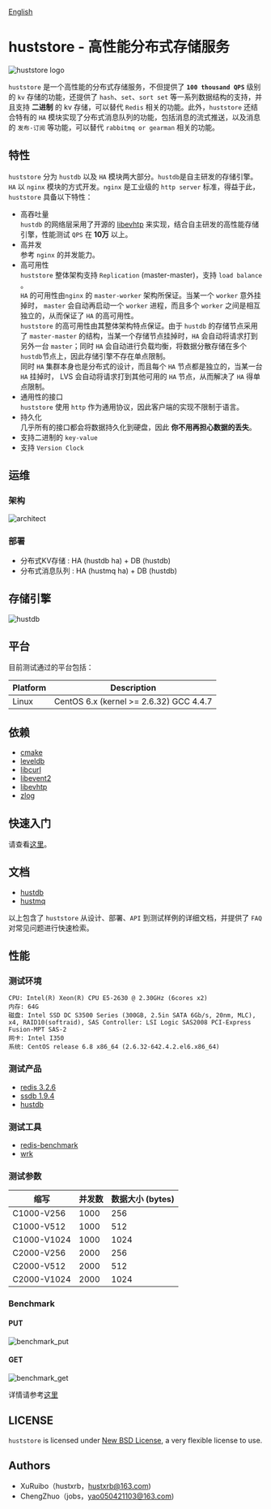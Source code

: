 [English](README.md)

# huststore - 高性能分布式存储服务 #
![huststore logo](res/logo.png)

`huststore` 是一个高性能的分布式存储服务，不但提供了 **`100 thousand QPS`** 级别的 `kv` 存储的功能，还提供了 `hash`、`set`、`sort set` 等一系列数据结构的支持，并且支持 **二进制** 的 kv 存储，可以替代 `Redis` 相关的功能。此外，`huststore` 还结合特有的 `HA` 模块实现了分布式消息队列的功能，包括消息的流式推送，以及消息的 `发布-订阅` 等功能，可以替代 `rabbitmq or gearman` 相关的功能。

## 特性 ##
`huststore` 分为 `hustdb` 以及 `HA` 模块两大部分。`hustdb`是自主研发的存储引擎。`HA` 以 `nginx` 模块的方式开发。`nginx` 是工业级的 `http server` 标准，得益于此，`huststore` 具备以下特性：
  
* 高吞吐量  
`hustdb` 的网络层采用了开源的 [libevhtp](https://github.com/ellzey/libevhtp) 来实现，结合自主研发的高性能存储引擎，性能测试 `QPS` 在 **10万** 以上。
* 高并发  
参考 `nginx` 的并发能力。  
* 高可用性  
`huststore` 整体架构支持 `Replication` (master-master)，支持 `load balance` 。   
`HA` 的可用性由`nginx` 的 `master-worker` 架构所保证。当某一个 `worker` 意外挂掉时， `master` 会自动再启动一个 `worker` 进程，而且多个 `worker` 之间是相互独立的，从而保证了 `HA` 的高可用性。  
`huststore` 的高可用性由其整体架构特点保证。由于 `hustdb` 的存储节点采用了 `master-master` 的结构，当某一个存储节点挂掉时，`HA` 会自动将请求打到另外一台 `master`；同时 `HA` 会自动进行负载均衡，将数据分散存储在多个 `hustdb`节点上，因此存储引擎不存在单点限制。  
同时 `HA` 集群本身也是分布式的设计，而且每个 `HA` 节点都是独立的，当某一台 `HA` 挂掉时， LVS 会自动将请求打到其他可用的 `HA` 节点，从而解决了 `HA` 得单点限制。
* 通用性的接口   
`huststore` 使用 `http` 作为通用协议，因此客户端的实现不限制于语言。  
* 持久化  
几乎所有的接口都会将数据持久化到硬盘，因此 **你不用再担心数据的丢失**。  
* 支持二进制的 `key-value`  
* 支持 `Version Clock`  

## 运维 ##

### 架构 ###
![architect](res/architect.png)

### 部署 ###
* 分布式KV存储 : HA (hustdb ha) + DB (hustdb)
* 分布式消息队列 : HA (hustmq ha) + DB (hustdb)

## 存储引擎 ##
![hustdb](res/hustdb.png)

## 平台 ##

目前测试通过的平台包括：

Platform | Description
---------|----------------------------------------------------------
Linux    | CentOS 6.x (kernel >= 2.6.32) GCC 4.4.7

## 依赖 ##
* [cmake](https://cmake.org/download/)
* [leveldb](https://github.com/google/leveldb)
* [libcurl](https://curl.haxx.se/libcurl/)
* [libevent2](http://libevent.org/)
* [libevhtp](https://github.com/ellzey/libevhtp)
* [zlog](https://github.com/HardySimpson/zlog)

## 快速入门 ##

请查看[这里](quickstart_zh.md)。

## 文档 ##

* [hustdb](hustdb/doc/doc/zh/index.md)
* [hustmq](hustmq/doc/doc/zh/index.md)

以上包含了 `huststore` 从设计、部署、`API` 到测试样例的详细文档，并提供了 `FAQ` 对常见问题进行快速检索。

## 性能 ##

### 测试环境 ###

    CPU: Intel(R) Xeon(R) CPU E5-2630 @ 2.30GHz (6cores x2)
    内存: 64G
    磁盘: Intel SSD DC S3500 Series (300GB, 2.5in SATA 6Gb/s, 20nm, MLC), x4, RAID10(softraid), SAS Controller: LSI Logic SAS2008 PCI-Express Fusion-MPT SAS-2
    网卡: Intel I350
    系统: CentOS release 6.8 x86_64 (2.6.32-642.4.2.el6.x86_64)

### 测试产品 ###

* [redis 3.2.6](https://redis.io/)
* [ssdb 1.9.4](http://ssdb.io)
* [hustdb](https://github.com/Qihoo360/huststore)

### 测试工具 ###

* [redis-benchmark](https://redis.io/topics/benchmarks)
* [wrk](https://github.com/wg/wrk)

### 测试参数 ###

缩写          |并发数      |数据大小 (bytes)
-------------|------------|--------------
C1000-V256   |1000        |256
C1000-V512   |1000        |512
C1000-V1024  |1000        |1024
C2000-V256   |2000        |256
C2000-V512   |2000        |512
C2000-V1024  |2000        |1024

### Benchmark ###

#### PUT ####

![benchmark_put](res/benchmark_put.png)

#### GET ####

![benchmark_get](res/benchmark_get.png)

详情请参考[这里](benchmark/README_ZH.md)

## LICENSE ##

`huststore` is licensed under [New BSD License](https://opensource.org/licenses/BSD-3-Clause), a very flexible license to use.

## Authors ##

* XuRuibo（hustxrb，hustxrb@163.com)  
* ChengZhuo（jobs，yao050421103@163.com)  